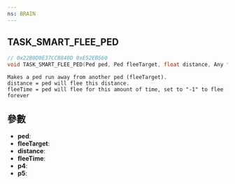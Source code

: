 ```yaml
---
ns: BRAIN
---
```

## TASK_SMART_FLEE_PED

```c
// 0x22B0D0E37CCB840D 0xE52EB560
void TASK_SMART_FLEE_PED(Ped ped, Ped fleeTarget, float distance, Any fleeTime, BOOL p4, BOOL p5);
```

```
Makes a ped run away from another ped (fleeTarget).  
distance = ped will flee this distance.  
fleeTime = ped will flee for this amount of time, set to "-1" to flee forever  
```

## 參數
* **ped**: 
* **fleeTarget**: 
* **distance**: 
* **fleeTime**: 
* **p4**: 
* **p5**: 


